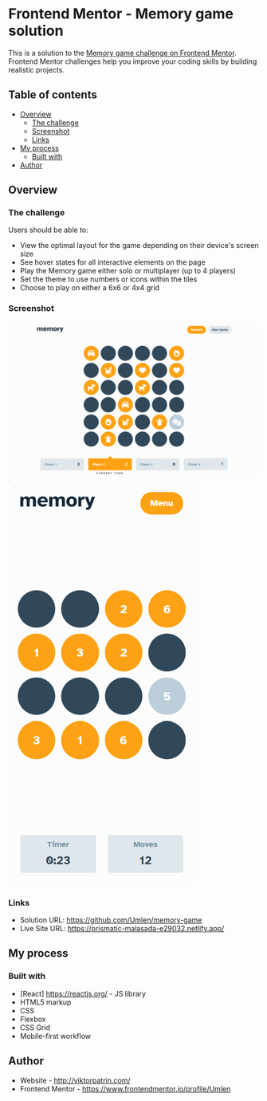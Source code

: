 # Frontend Mentor - Memory game solution

This is a solution to the [Memory game challenge on Frontend Mentor](https://www.frontendmentor.io/challenges/memory-game-vse4WFPvM). Frontend Mentor challenges help you improve your coding skills by building realistic projects. 

## Table of contents

- [Overview](#overview)
  - [The challenge](#the-challenge)
  - [Screenshot](#screenshot)
  - [Links](#links)
- [My process](#my-process)
  - [Built with](#built-with)
- [Author](#author)

## Overview

### The challenge

Users should be able to:

- View the optimal layout for the game depending on their device's screen size
- See hover states for all interactive elements on the page
- Play the Memory game either solo or multiplayer (up to 4 players)
- Set the theme to use numbers or icons within the tiles
- Choose to play on either a 6x6 or 4x4 grid

### Screenshot

![](./screenshots/laptop.png)
![](./screenshots/phone.png)

### Links

- Solution URL: https://github.com/Umlen/memory-game
- Live Site URL: https://prismatic-malasada-e29032.netlify.app/

## My process

### Built with

- [React] https://reactjs.org/ - JS library
- HTML5 markup
- CSS
- Flexbox
- CSS Grid
- Mobile-first workflow

## Author

- Website - http://viktorpatrin.com/
- Frontend Mentor - https://www.frontendmentor.io/profile/Umlen
